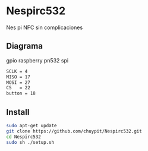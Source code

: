 # Nespirc532
Nes pi NFC sin complicaciones 


## Diagrama
gpio raspberry
pn532 spi 
 ```bash
SCLK = 4  
MISO = 17 
MOSI = 27 
CS   = 22 
button = 18
```

## Install

 ```bash
sudo apt-get update
git clone https://github.com/chuypit/Nespirc532.git
cd Nespirc532
sudo sh ./setup.sh
 ``` 
